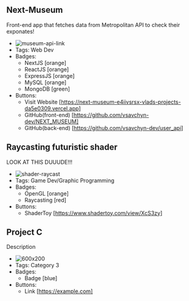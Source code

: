 ## Next-Museum
Front-end app that fetches data from Metropolitan API to check their exponates!
- ![museum-api-link](https://via.placeholder.com/600x200)
- Tags: Web Dev
- Badges:
  - NextJS [orange]
  - ReactJS [orange]
  - ExpressJS [orange]
  - MySQL [orange]
  - MongoDB [green]
- Buttons:
  - Visit Website [https://next-museum-e4iivsrsx-vlads-projects-da5e0309.vercel.app]
  - GitHub(front-end) [https://github.com/vsavchyn-dev/NEXT_MUSEUM]
  - GitHub(back-end) [https://github.com/vsavchyn-dev/user_api]

## Raycasting futuristic shader
LOOK AT THIS DUUUDE!!!
- ![shader-raycast](../assets/shadertoyExmp.gif)
- Tags: Game Dev/Graphic Programming
- Badges:
  - OpenGL [orange]
  - Raycasting [red]
- Buttons:
  - ShaderToy [https://www.shadertoy.com/view/XcS3zy]

## Project C
Description
- ![600x200](https://via.placeholder.com/600x200)
- Tags: Category 3
- Badges:
  - Badge [blue]
- Buttons:
  - Link [https://example.com]